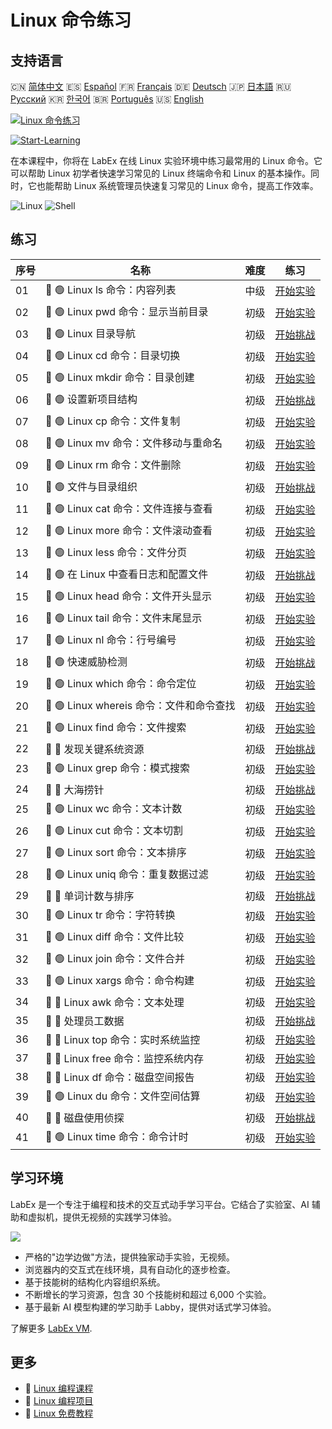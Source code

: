 # Linux 命令练习

## 支持语言

🇨🇳 [简体中文](README_zh.md) 🇪🇸 [Español](README_es.md) 🇫🇷 [Français](README_fr.md) 🇩🇪 [Deutsch](README_de.md) 🇯🇵 [日本語](README_ja.md) 🇷🇺 [Русский](README_ru.md) 🇰🇷 [한국어](README_ko.md) 🇧🇷 [Português](README_pt.md) 🇺🇸 [English](README.md) 

[![Linux 命令练习](https://cover-creator.labex.io/linux-basic-commands-practice-online.png?lang=zh)](https://labex.io/zh/courses/linux-basic-commands-practice-online)

[![Start-Learning](https://img.shields.io/badge/Start-Learning-whitesmoke?style=for-the-badge)](https://labex.io/zh/courses/linux-basic-commands-practice-online)

在本课程中，你将在 LabEx 在线 Linux 实验环境中练习最常用的 Linux 命令。它可以帮助 Linux 初学者快速学习常见的 Linux 终端命令和 Linux 的基本操作。同时，它也能帮助 Linux 系统管理员快速复习常见的 Linux 命令，提高工作效率。

![Linux](https://img.shields.io/badge/Linux-whitesmoke?style=for-the-badge&logo=linux)
![Shell](https://img.shields.io/badge/Shell-whitesmoke?style=for-the-badge&logo=shell)


## 练习

|   序号 | 名称                                     | 难度   | 练习                                                                                                                             |
|--------|------------------------------------------|--------|----------------------------------------------------------------------------------------------------------------------------------|
|     01 | 📖 🟢 Linux ls 命令：内容列表            | 中级   | <a target='_blank' href='https://labex.io/zh/tutorials/linux-linux-ls-command-content-listing-219205'>开始实验</a>               |
|     02 | 📖 🟢 Linux pwd 命令：显示当前目录       | 初级   | <a target='_blank' href='https://labex.io/zh/tutorials/linux-linux-pwd-command-directory-displaying-209734'>开始实验</a>         |
|     03 | 🎯 🟢 Linux 目录导航                     | 初级   | <a target='_blank' href='https://labex.io/zh/tutorials/linux-directory-navigation-387844'>开始挑战</a>                           |
|     04 | 📖 🟢 Linux cd 命令：目录切换            | 初级   | <a target='_blank' href='https://labex.io/zh/tutorials/linux-linux-cd-command-directory-changing-209733'>开始实验</a>            |
|     05 | 📖 🟢 Linux mkdir 命令：目录创建         | 初级   | <a target='_blank' href='https://labex.io/zh/tutorials/linux-linux-mkdir-command-directory-creating-209739'>开始实验</a>         |
|     06 | 🎯 🟢 设置新项目结构                     | 初级   | <a target='_blank' href='https://labex.io/zh/tutorials/linux-setting-up-a-new-project-structure-387859'>开始挑战</a>             |
|     07 | 📖 🟢 Linux cp 命令：文件复制            | 初级   | <a target='_blank' href='https://labex.io/zh/tutorials/linux-linux-cp-command-file-copying-209744'>开始实验</a>                  |
|     08 | 📖 🟢 Linux mv 命令：文件移动与重命名    | 初级   | <a target='_blank' href='https://labex.io/zh/tutorials/linux-linux-mv-command-file-moving-and-renaming-209743'>开始实验</a>      |
|     09 | 📖 🟢 Linux rm 命令：文件删除            | 初级   | <a target='_blank' href='https://labex.io/zh/tutorials/linux-linux-rm-command-file-removing-209741'>开始实验</a>                 |
|     10 | 🎯 🟢 文件与目录组织                     | 初级   | <a target='_blank' href='https://labex.io/zh/tutorials/linux-organizing-files-and-directories-387877'>开始挑战</a>               |
|     11 | 📖 🟢 Linux cat 命令：文件连接与查看     | 初级   | <a target='_blank' href='https://labex.io/zh/tutorials/linux-linux-cat-command-file-concatenating-210986'>开始实验</a>           |
|     12 | 📖 🟢 Linux more 命令：文件滚动查看      | 初级   | <a target='_blank' href='https://labex.io/zh/tutorials/linux-linux-more-command-file-scrolling-214299'>开始实验</a>              |
|     13 | 📖 🟢 Linux less 命令：文件分页          | 初级   | <a target='_blank' href='https://labex.io/zh/tutorials/linux-linux-less-command-file-paging-214301'>开始实验</a>                 |
|     14 | 🎯 🟢 在 Linux 中查看日志和配置文件      | 初级   | <a target='_blank' href='https://labex.io/zh/tutorials/linux-viewing-log-and-configuration-files-in-linux-387914'>开始挑战</a>   |
|     15 | 📖 🟢 Linux head 命令：文件开头显示      | 初级   | <a target='_blank' href='https://labex.io/zh/tutorials/linux-linux-head-command-file-beginning-display-214302'>开始实验</a>      |
|     16 | 📖 🟢 Linux tail 命令：文件末尾显示      | 初级   | <a target='_blank' href='https://labex.io/zh/tutorials/linux-linux-tail-command-file-end-display-214303'>开始实验</a>            |
|     17 | 📖 🟢 Linux nl 命令：行号编号            | 初级   | <a target='_blank' href='https://labex.io/zh/tutorials/linux-linux-nl-command-line-numbering-210988'>开始实验</a>                |
|     18 | 🎯 🟢 快速威胁检测                       | 初级   | <a target='_blank' href='https://labex.io/zh/tutorials/linux-rapid-threat-detection-387930'>开始挑战</a>                         |
|     19 | 📖 🟢 Linux which 命令：命令定位         | 初级   | <a target='_blank' href='https://labex.io/zh/tutorials/linux-linux-which-command-command-locating-215210'>开始实验</a>           |
|     20 | 📖 🟢 Linux whereis 命令：文件和命令查找 | 初级   | <a target='_blank' href='https://labex.io/zh/tutorials/linux-linux-whereis-command-file-and-command-finding-215211'>开始实验</a> |
|     21 | 📖 🟢 Linux find 命令：文件搜索          | 初级   | <a target='_blank' href='https://labex.io/zh/tutorials/linux-linux-find-command-file-searching-219191'>开始实验</a>              |
|     22 | 🎯 🔵 发现关键系统资源                   | 初级   | <a target='_blank' href='https://labex.io/zh/tutorials/linux-discover-critical-system-resources-388032'>开始挑战</a>             |
|     23 | 📖 🟢 Linux grep 命令：模式搜索          | 初级   | <a target='_blank' href='https://labex.io/zh/tutorials/linux-linux-grep-command-pattern-searching-219192'>开始实验</a>           |
|     24 | 🎯 🔵 大海捞针                           | 初级   | <a target='_blank' href='https://labex.io/zh/tutorials/linux-needle-in-the-haystack-388109'>开始挑战</a>                         |
|     25 | 📖 🟢 Linux wc 命令：文本计数            | 初级   | <a target='_blank' href='https://labex.io/zh/tutorials/linux-linux-wc-command-text-counting-219200'>开始实验</a>                 |
|     26 | 📖 🟢 Linux cut 命令：文本切割           | 初级   | <a target='_blank' href='https://labex.io/zh/tutorials/linux-linux-cut-command-text-cutting-219187'>开始实验</a>                 |
|     27 | 📖 🟢 Linux sort 命令：文本排序          | 初级   | <a target='_blank' href='https://labex.io/zh/tutorials/linux-linux-sort-command-text-sorting-219196'>开始实验</a>                |
|     28 | 📖 🟢 Linux uniq 命令：重复数据过滤      | 初级   | <a target='_blank' href='https://labex.io/zh/tutorials/linux-linux-uniq-command-duplicate-filtering-219199'>开始实验</a>         |
|     29 | 🎯 🔵 单词计数与排序                     | 初级   | <a target='_blank' href='https://labex.io/zh/tutorials/linux-word-count-and-sorting-388125'>开始挑战</a>                         |
|     30 | 📖 🟢 Linux tr 命令：字符转换            | 初级   | <a target='_blank' href='https://labex.io/zh/tutorials/linux-linux-tr-command-character-translating-219198'>开始实验</a>         |
|     31 | 📖 🟢 Linux diff 命令：文件比较          | 初级   | <a target='_blank' href='https://labex.io/zh/tutorials/linux-linux-diff-command-file-comparing-219189'>开始实验</a>              |
|     32 | 📖 🟢 Linux join 命令：文件合并          | 初级   | <a target='_blank' href='https://labex.io/zh/tutorials/linux-linux-join-command-file-joining-219193'>开始实验</a>                |
|     33 | 📖 🟢 Linux xargs 命令：命令构建         | 初级   | <a target='_blank' href='https://labex.io/zh/tutorials/linux-linux-xargs-command-command-building-219201'>开始实验</a>           |
|     34 | 📖 🔵 Linux awk 命令：文本处理           | 初级   | <a target='_blank' href='https://labex.io/zh/tutorials/linux-linux-awk-command-text-processing-388493'>开始实验</a>              |
|     35 | 🎯 🔵 处理员工数据                       | 初级   | <a target='_blank' href='https://labex.io/zh/tutorials/linux-processing-employees-data-388132'>开始挑战</a>                      |
|     36 | 📖 🔵 Linux top 命令：实时系统监控       | 初级   | <a target='_blank' href='https://labex.io/zh/tutorials/linux-linux-top-command-real-time-system-monitoring-388500'>开始实验</a>  |
|     37 | 📖 🔵 Linux free 命令：监控系统内存      | 初级   | <a target='_blank' href='https://labex.io/zh/tutorials/linux-linux-free-command-monitoring-system-memory-388496'>开始实验</a>    |
|     38 | 📖 🔵 Linux df 命令：磁盘空间报告        | 初级   | <a target='_blank' href='https://labex.io/zh/tutorials/linux-linux-df-command-disk-space-reporting-219188'>开始实验</a>          |
|     39 | 📖 🟢 Linux du 命令：文件空间估算        | 初级   | <a target='_blank' href='https://labex.io/zh/tutorials/linux-linux-du-command-file-space-estimating-219190'>开始实验</a>         |
|     40 | 🎯 🔵 磁盘使用侦探                       | 初级   | <a target='_blank' href='https://labex.io/zh/tutorials/linux-disk-usage-detective-388099'>开始挑战</a>                           |
|     41 | 📖 🟢 Linux time 命令：命令计时          | 初级   | <a target='_blank' href='https://labex.io/zh/tutorials/linux-linux-time-command-command-timing-219197'>开始实验</a>              |

## 学习环境

LabEx 是一个专注于编程和技术的交互式动手学习平台。它结合了实验室、AI 辅助和虚拟机，提供无视频的实践学习体验。

![](https://tutorial-screenshot.getvm.io/images/vm-1725247253.png)

- 严格的"边学边做"方法，提供独家动手实验，无视频。
- 浏览器内的交互式在线环境，具有自动化的逐步检查。
- 基于技能树的结构化内容组织系统。
- 不断增长的学习资源，包含 30 个技能树和超过 6,000 个实验。
- 基于最新 AI 模型构建的学习助手 Labby，提供对话式学习体验。

了解更多 [LabEx VM](https://support.labex.io/using-labex/virtual-machine).

## 更多

- 🔗 [Linux 编程课程](https://github.com/labex-labs/awesome-programming-courses)
- 🔗 [Linux 编程项目](https://github.com/labex-labs/awesome-programming-projects)
- 🔗 [Linux 免费教程](https://github.com/labex-labs/linux-free-tutorials)

